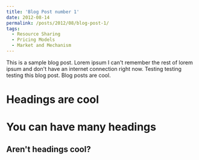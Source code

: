 ```yaml
---
title: 'Blog Post number 1'
date: 2012-08-14
permalink: /posts/2012/08/blog-post-1/
tags:
  - Resource Sharing
  - Pricing Models
  - Market and Mechanism
---
```


This is a sample blog post. Lorem ipsum I can't remember the rest of lorem ipsum and don't have an internet connection right now. Testing testing testing this blog post. Blog posts are cool.

Headings are cool
======

You can have many headings
======

Aren't headings cool?
------
